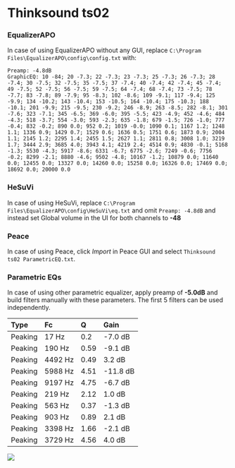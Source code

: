 # Thinksound ts02

### EqualizerAPO
In case of using EqualizerAPO without any GUI, replace `C:\Program Files\EqualizerAPO\config\config.txt`
with:
```
Preamp: -4.8dB
GraphicEQ: 10 -84; 20 -7.3; 22 -7.3; 23 -7.3; 25 -7.3; 26 -7.3; 28 -7.4; 30 -7.5; 32 -7.5; 35 -7.5; 37 -7.4; 40 -7.4; 42 -7.4; 45 -7.4; 49 -7.5; 52 -7.5; 56 -7.5; 59 -7.5; 64 -7.4; 68 -7.4; 73 -7.5; 78 -7.7; 83 -7.8; 89 -7.9; 95 -8.3; 102 -8.6; 109 -9.1; 117 -9.4; 125 -9.9; 134 -10.2; 143 -10.4; 153 -10.5; 164 -10.4; 175 -10.3; 188 -10.1; 201 -9.9; 215 -9.5; 230 -9.2; 246 -8.9; 263 -8.5; 282 -8.1; 301 -7.6; 323 -7.1; 345 -6.5; 369 -6.0; 395 -5.5; 423 -4.9; 452 -4.6; 484 -4.3; 518 -3.7; 554 -3.0; 593 -2.3; 635 -1.8; 679 -1.5; 726 -1.0; 777 -0.4; 832 -0.2; 890 0.0; 952 0.2; 1019 -0.0; 1090 0.1; 1167 1.2; 1248 1.1; 1336 0.9; 1429 0.7; 1529 0.6; 1636 0.5; 1751 0.6; 1873 0.9; 2004 1.1; 2145 1.2; 2295 1.4; 2455 1.5; 2627 1.1; 2811 0.8; 3008 1.0; 3219 1.7; 3444 2.9; 3685 4.0; 3943 4.1; 4219 2.4; 4514 0.9; 4830 -0.1; 5168 -1.3; 5530 -4.3; 5917 -8.6; 6331 -6.7; 6775 -2.6; 7249 -0.6; 7756 -0.2; 8299 -2.1; 8880 -4.6; 9502 -4.8; 10167 -1.2; 10879 0.0; 11640 0.0; 12455 0.0; 13327 0.0; 14260 0.0; 15258 0.0; 16326 0.0; 17469 0.0; 18692 0.0; 20000 0.0
```

### HeSuVi
In case of using HeSuVi, replace `C:\Program Files\EqualizerAPO\config\HeSuVi\eq.txt` and omit `Preamp:
-4.8dB` and instead set Global volume in the UI for both channels to **-48**

### Peace
In case of using Peace, click *Import* in Peace GUI and select `Thinksound ts02 ParametricEQ.txt`.

### Parametric EQs
In case of using other parametric equalizer, apply preamp of **-5.0dB** and build filters manually with
these parameters. The first 5 filters can be used independently.

| Type    | Fc      |    Q | Gain     |
|:--------|:--------|:-----|:---------|
| Peaking | 17 Hz   | 0.2  | -7.0 dB  |
| Peaking | 190 Hz  | 0.59 | -9.1 dB  |
| Peaking | 4492 Hz | 0.49 | 3.2 dB   |
| Peaking | 5988 Hz | 4.51 | -11.8 dB |
| Peaking | 9197 Hz | 4.75 | -6.7 dB  |
| Peaking | 219 Hz  | 2.12 | 1.0 dB   |
| Peaking | 563 Hz  | 0.37 | -1.3 dB  |
| Peaking | 903 Hz  | 0.89 | 2.1 dB   |
| Peaking | 3398 Hz | 1.66 | -2.1 dB  |
| Peaking | 3729 Hz | 4.56 | 4.0 dB   |

![](https://raw.githubusercontent.com/jaakkopasanen/AutoEq/master/results/headphonecom/sbaf-serious/Thinksound%20ts02/Thinksound%20ts02.png)